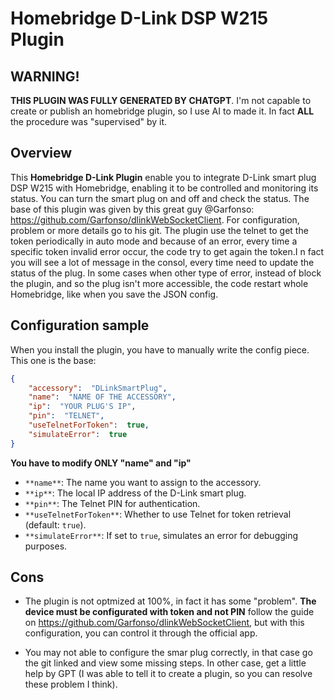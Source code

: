 # Homebridge D-Link DSP W215 Plugin

## WARNING!

**THIS PLUGIN WAS FULLY GENERATED BY CHATGPT**. I'm not capable to create or publish an homebridge plugin, so I use AI to made it. In fact **ALL** the procedure was "supervised" by it.

## Overview

This **Homebridge D-Link Plugin** enable you to integrate D-Link smart plug DSP W215 with Homebridge, enabling it to be controlled and monitoring its status. You can turn the smart plug on and off and check the status.
The base of this plugin was given by this great guy @Garfonso: https://github.com/Garfonso/dlinkWebSocketClient. For configuration, problem or more details go to his git.
The plugin use the telnet to get the token periodically in auto mode and because of an error, every time a specific token invalid error occur, the code try to get again the token.I n fact you will see a lot of message in the consol, every time need to update the status of the plug. In some cases when other type of error, instead of block the plugin, and so the plug isn't more accessible, the code restart whole Homebridge, like when you save the JSON config.

## Configuration sample
When you install the plugin, you have to manually write the config piece.
This one is the base:
```json
{
	"accessory":  "DLinkSmartPlug",
	"name":  "NAME OF THE ACCESSORY",
	"ip":  "YOUR PLUG'S IP",
	"pin":  "TELNET",
	"useTelnetForToken":  true,
	"simulateError":  true
}
```

**You have to modify ONLY "name" and "ip"**

-   `**name**`: The name you want to assign to the accessory.
-   `**ip**`: The local IP address of the D-Link smart plug.
-   `**pin**`: The Telnet PIN for authentication.
-   `**useTelnetForToken**`: Whether to use Telnet for token retrieval (default: `true`).
-   `**simulateError**`: If set to `true`, simulates an error for debugging purposes.

## Cons

- The plugin is not optmized at 100%, in fact it has some "problem". **The device must be configurated with token and not PIN** follow the guide on https://github.com/Garfonso/dlinkWebSocketClient, but with this configuration, you can control it through the official app.

- You may not able to configure the smar plug correctly, in that case go the git linked and view some missing steps. In other case, get a little help by GPT (I was able to tell it to create a plugin, so you can resolve these problem I think).
